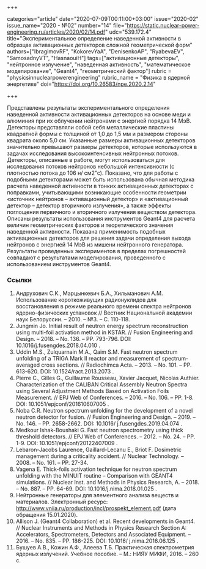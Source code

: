 +++

categories="article"
date="2020-07-09T00:11:00+03:00"
issue="2020-02"
issue_name="2020 - №02"
number="14"
file="https://static.nuclear-power-engineering.ru/articles/2020/02/14.pdf"
udc="539.172.4"
title="Экспериментальное определение наведенной активности в образцах активационных детекторов сложной геометрической форм"
authors=["IbragimovRF", "KokorevYaA", "DenisenkoAP", "RyabevaEV", "SamosadnyVT", "HasnaouiH"]
tags=["активационные детекторы", "нейтронное излучение", "наведенная активность", "математическое моделирование", "Geant4", "геометрический фактор"]
rubric = "physicsinnuclearpowerengineering"
rubric_name = "Физика в ядерной энергетике"
doi="https://doi.org/10.26583/npe.2020.2.14"

+++

Представлены результаты экспериментального определения наведенной активности активационных детекторов на основе меди и алюминия при их облучении нейтронами с энергией порядка 14 МэВ. Детекторы представляли собой себя металлические пластины квадратной формы с толщиной от 1,0 до 1,5 мм и размером стороны квадрата около 5,0 см. Указанные размеры активационных детекторов значительно превышают размеры детекторов, которые используются в задачах исследования высокоинтенсивных нейтронных потоков. Детекторы, описанные в работе, могут использоваться для исследования потоков нейтронов небольшой интенсивности (с плотностью потока до 106 н/ см2"с). Показано, что для работы с подобными детекторами может быть использована обычная методика расчета наведенной активности в тонких активационных детекторах с поправками, учитывающими возникающие особенности геометрии «источник нейтронов – активационный детектор» и «активационный детектор – детектор вторичного излучения», а также эффекты поглощения первичного и вторичного излучения веществом детектора. Описаны результаты использования инструментов Geant4 для расчета величин геометрических факторов и теоретического значения наведенной активности. Показана применимость подобных активационных детекторов для решения задачи определения выхода нейтронов с энергией 14 МэВ из мишени нейтронного генератора. Результаты проведенных экспериментов в пределах погрешностей совпадают с результатами моделирования, проведенного с использованием инструментов Geant4.

### Ссылки

1. Андрухович С.К., Марцынкевич Б.А., Хильманович А.М. Использование короткоживущих радионуклидов для восстановления в режиме реального времени спектра нейтронов ядерно-физических установок // Вестник Национальной академии наук Белоруссии. – 2010. – №3. – С. 110-118. 
2. Jungmin Jo. Initial result of neutron energy spectrum reconstruction using multi-foil activation method in KSTAR. // Fusion Engineering and Design. – 2018. – No. 136. – PP. 793-796. DOI: 10.1016/j.fusengdes.2018.04.010 . 
3. Uddin M.S., Zulquarnain M.A., Qaim S.M. Fast neutron spectrum unfolding of a TRIGA Mark II reactor and measurement of spectrum-averaged cross sections. // Radiochimca Acta. – 2013. – No. 101. – PP. 613-620. DOI: 10.1524/ract.2013.2073 . 
4. Pierre C., Gilles G., Guillaume Rousseau, Xavier Jacquet, Nicolas Authier. Characterization of the CALIBAN Critical Assembly Neutron Spectra using Several Adjustment Methods Based on Activation Foils Measurement. // EPJ Web of Conferences. – 2016. – No. 106. – PP. 1-8. DOI: 10.1051/epjconf/201610607005 . 
5. Noba C.R. Neutron spectrum unfolding for the development of a novel neutron detector for fusion. // Fusion Engineering and Design. – 2019. – No. 146. – PP. 2658-2662. DOI: 10.1016/ j.fusengdes.2019.04.074 . 
6. Medkour Ishak-Boushaki G. Fast neutron spectrometry using thick threshold detectors. // EPJ Web of Conferences. – 2012. – No. 24. – PP. 1-9. DOI: 10.1051/epjconf/20122407009 . 
7. Lebaron-Jacobs Laurence, Gaillard-Lecanu E., Briot F. Dosimetric management during a criticality accident. // Nuclear Technology. – 2008. – No. 161. – PP. 27-34. 
8. Vagena E. Thick-foils activation technique for neutron spectrum unfolding with the MINUIT routine – Comparison with GEANT4 simulations. // Nuclear Inst. and Methods in Physics Research, A. – 2018. – No. 887. – PP. 64-69. DOI: 10.1016/j.nima.2018.01.025 . 
9. Нейтронные генераторы для элементного анализа веществ и материалов. Электронный ресурс: http://www.vniia.ru/production/incl/prospekt_element.pdf (дата обращения 15.01.2020). 
10. Allison J. (Geant4 Collaboration) et al. Recent developments in Geant4. // Nuclear Instruments and Methods in Physics Research Section A: Accelerators, Spectrometers, Detectors and Associated Equipment. – 2016. – No. 835. – PP. 186-225. DOI: 10.1016/ j.nima.2016.06.125 . 
11. Бушуев А.В., Кожин А.Ф., Алеева Т.Б. Практическая спектрометрия ядерных излучений. Учебное пособие. – М.: НИЯУ МИФИ, 2016. – 260 с.